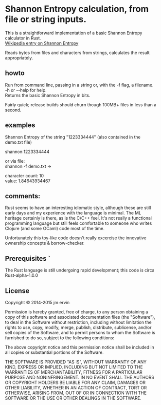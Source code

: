 # Shannon Entropy calculation, from file or string inputs.

This is a straightforward implementation of a basic Shannon Entropy calculator in Rust.   
[Wikipedia entry on Shannon Entropy](http://en.wikipedia.org/wiki/Entropy_%28information_theory%29)    

 Reads bytes from files and characters from strings, calculates the result appropriately.    
    
 

## howto
Run from command line, passing in a string or, with the -f flag, a filename.   
-h or --help for help.   
Returns the basic Shannon Entropy in bits.   

Fairly quick; release builds should churn though 100MB+ files in less than a second.   


## examples

Shannon Entropy of the string "1223334444" (also contained in the demo.txt file)   

shannon 1223334444     

or via file:   
shannon -f demo.txt ->    

  character count: 10   
  value: 1.84643934467    
 


## comments:
 Rust seems to have an interesting idiomatic style, although these are still early days and my experience with the language is minimal. The ML heritage certainly is there, as is the C/C++ feel. It's not really a functional programming language but still feels comfortable to someone who writes Clojure (and some OCaml) code most of the time.   
   
Unfortunately this toy-like code doesn't really excercise the innovative ownership concepts & borrow-checker.    



## Prerequisites `

 The Rust language is still undergoing rapid development; this code is circa Rust-alpha-1.0.0     



## License

Copyright © 2014-2015 jm ervin

Permission is hereby granted, free of charge, to any person obtaining a copy of this software and associated documentation files (the "Software"), to deal in the Software without restriction, including without limitation the rights to use, copy, modify, merge, publish, distribute, sublicense, and/or sell copies of the Software, and to permit persons to whom the Software is furnished to do so, subject to the following conditions:

The above copyright notice and this permission notice shall be included in all copies or substantial portions of the Software.

THE SOFTWARE IS PROVIDED "AS IS", WITHOUT WARRANTY OF ANY KIND, EXPRESS OR IMPLIED, INCLUDING BUT NOT LIMITED TO THE WARRANTIES OF MERCHANTABILITY, FITNESS FOR A PARTICULAR PURPOSE AND NONINFRINGEMENT. IN NO EVENT SHALL THE AUTHORS OR COPYRIGHT HOLDERS BE LIABLE FOR ANY CLAIM, DAMAGES OR OTHER LIABILITY, WHETHER IN AN ACTION OF CONTRACT, TORT OR OTHERWISE, ARISING FROM, OUT OF OR IN CONNECTION WITH THE SOFTWARE OR THE USE OR OTHER DEALINGS IN THE SOFTWARE.



